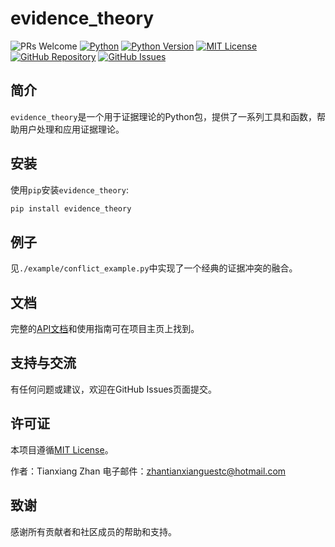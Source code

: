 # evidence_theory

![PRs Welcome](https://img.shields.io/badge/PRs-Welcome-green) 
[![Python](https://img.shields.io/badge/PyPI-3670A0?logo=PyPI&logoColor=ffdd54)](https://pypi.org/project/evidence-thoery/)
[![Python Version](https://img.shields.io/badge/python-%3E%3D3.7-blue.svg)](https://www.python.org/downloads/)
[![MIT License](https://img.shields.io/badge/License-MIT-green.svg)](https://opensource.org/licenses/MIT)
[![GitHub Repository](https://img.shields.io/badge/repository-GitHub-blue.svg)](https://github.com/ztxtech/evidence_theory)
[![GitHub Issues](https://img.shields.io/github/issues/ztxtech/evidence_theory.svg)](https://github.com/ztxtech/evidence_theory/issues)



## 简介

`evidence_theory`是一个用于证据理论的Python包，提供了一系列工具和函数，帮助用户处理和应用证据理论。

## 安装

使用`pip`安装`evidence_theory`:

```bash
pip install evidence_theory
```

## 例子

见`./example/conflict_example.py`中实现了一个经典的证据冲突的融合。

## 文档
完整的[API文档](https://evidence-theory.readthedocs.io/)和使用指南可在项目主页上找到。

## 支持与交流
有任何问题或建议，欢迎在GitHub Issues页面提交。

## 许可证
本项目遵循[MIT License](https://opensource.org/licenses/MIT)。

作者：Tianxiang Zhan 电子邮件：[zhantianxianguestc@hotmail.com](mailto:zhantianxianguestc@hotmail.com)

## 致谢
感谢所有贡献者和社区成员的帮助和支持。
